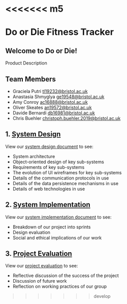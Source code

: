 <<<<<<< m5
=======
# Do or Die Fitness Tracker
## Welcome to Do or Die!
Product Description


## Team Members
* Graciela Putri <tl19232@bristol.ac.uk>
* Anastasia Shmyglya <ge19548@bristol.ac.uk>
* Amy Conroy <ac16888@bristol.ac.uk>
* Oliver Skeates <an19572@bristol.ac.uk>
* Davide Bernardi <db16981@bristol.ac.uk>
* Chris Buehler <christoph.buehler.2019@bristol.ac.uk>


## 1. [System Design](../master/Portfolio/SystemDesign.md)
View our [system design document](../master/Portfolio/SystemDesign.md) to see:
* System architecture
* Object-oriented design of key sub-systems
* Requirements of key sub-systems
* The evolution of UI wireframes for key sub-systems
* Details of the communication protocols in use
* Details of the data persistence mechanisms in use
* Details of web technologies in use

## 2. [System Implementation](../master/Portfolio/SystemImplementation.md)
View our [system implementation document](../master/Portfolio/SystemImplementation.md) to see:
* Breakdown of our project into sprints
* Design evaluation
* Social and ethical implications of our work

## 3. [Project Evaluation](../master/Portfolio/ProjectEvaluation.md)
View our [project evaluation](../master/Portfolio/ProjectEvaluation.md) to see:
* Reflective discussion of the success of the project
* Discussion of future work
* Reflection on working practices of our group
>>>>>>> develop
